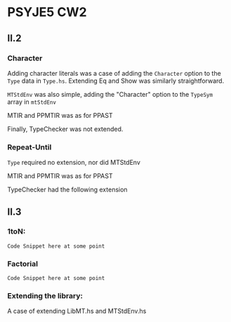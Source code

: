 # PSYJE5 CW2

## II.2

### Character
Adding character literals was a case of adding the `Character` option to the `Type` data in `Type.hs`. 
Extending Eq and Show was similarly straightforward.

`MTStdEnv` was also simple, adding the "Character" option to the `TypeSym` array in `mtStdEnv`

MTIR and PPMTIR was as for PPAST

Finally, TypeChecker was not extended.

### Repeat-Until
`Type` required no extension, nor did MTStdEnv

MTIR and PPMTIR was as for PPAST

TypeChecker had the following extension

## II.3
### 1toN:

`Code Snippet here at some point`

### Factorial

`Code Snippet here at some point`

### Extending the library:
A case of extending LibMT.hs and MTStdEnv.hs
